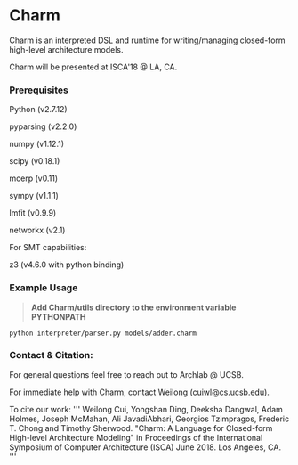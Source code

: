 Charm
=====

Charm is an interpreted DSL and runtime for writing/managing
closed-form high-level architecture models.

Charm will be presented at ISCA'18 @ LA, CA.

### Prerequisites

Python (v2.7.12)

pyparsing (v2.2.0)

numpy (v1.12.1)

scipy (v0.18.1)

mcerp (v0.11)

sympy (v1.1.1)

lmfit (v0.9.9)

networkx (v2.1)

For SMT capabilities:

z3 (v4.6.0 with python binding)

### Example Usage

> **Add Charm/utils directory to the environment variable PYTHONPATH**


```
python interpreter/parser.py models/adder.charm
```

### Contact & Citation:

For general questions feel free to reach out to Archlab @ UCSB.

For immediate help with Charm, contact Weilong (cuiwl@cs.ucsb.edu).

To cite our work:
'''
Weilong Cui, Yongshan Ding, Deeksha Dangwal, Adam Holmes, Joseph McMahan, Ali JavadiAbhari, Georgios Tzimpragos, Frederic T. Chong and Timothy Sherwood. "Charm: A Language for Closed-form High-level Architecture Modeling" in Proceedings of the International Symposium of Computer Architecture (ISCA) June 2018. Los Angeles, CA.
'''
